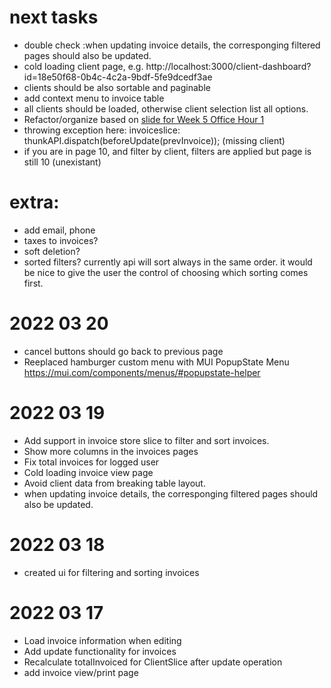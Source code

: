 # next tasks
- double check :when updating invoice details, the corresponging filtered pages should also be updated. 
- cold loading client page, e.g. http://localhost:3000/client-dashboard?id=18e50f68-0b4c-4c2a-9bdf-5fe9dcedf3ae
- clients should be also sortable and paginable
- add context menu to invoice table
- all clients should be loaded, otherwise client selection list all options.
- Refactor/organize based on [slide for Week 5 Office Hour 1](https://docs.google.com/presentation/d/1pLZ8Zvpyr_myotpvyVYzY5awpUFUO78DE5CnBnVNm7c/edit#slide=id.g117828bad90_0_9)
- throwing exception here: invoiceslice: thunkAPI.dispatch(beforeUpdate(prevInvoice)); (missing client)
- if you are in page 10, and filter by client, filters are applied but page is still 10 (unexistant)

# extra:
- add email, phone
- taxes to invoices?
- soft deletion?
- sorted filters? currently api will sort always in the same order. 
  it would be nice to give the user the control of choosing which sorting
  comes first.
# 2022 03 20
- cancel buttons should go back to previous page
- Reeplaced hamburger custom menu with MUI PopupState Menu https://mui.com/components/menus/#popupstate-helper
# 2022 03 19
- Add support in invoice store slice to filter and sort invoices.
- Show more columns in the invoices pages
- Fix total invoices for logged user
- Cold loading invoice view page
- Avoid client data from breaking table layout. 
- when updating invoice details, the corresponging filtered pages should also be updated. 
# 2022 03 18
- created ui for filtering and sorting invoices

# 2022 03 17
- Load invoice information when editing
- Add update functionality for invoices
- Recalculate totalInvoiced for ClientSlice after update operation
- add invoice view/print page

